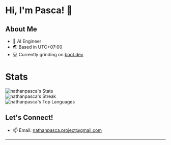 # Hi, I'm Pasca! 👋

## About Me
- 🚁 AI Engineer
- 🌏 Based in UTC+07:00
- 💻 Currently grinding on [boot.dev](https://www.boot.dev/u/nathanpasca)

# Stats
![nathanpasca's Stats](https://github-readme-stats.vercel.app/api?username=nathanpasca&theme=radical&show_icons=true&hide_border=false&count_private=true) <br>
![nathanpasca's Streak](https://github-readme-streak-stats.herokuapp.com/?user=nathanpasca&theme=radical&hide_border=false)<br>
![nathanpasca's Top Languages](https://github-readme-stats.vercel.app/api/top-langs/?username=nathanpasca&theme=radical&show_icons=true&hide_border=false&layout=compact)<br>

## Let's Connect!
- 📫 Email: [nathanpasca.project@gmail.com](mailto:nathanpasca.project@gmail.com)
---
